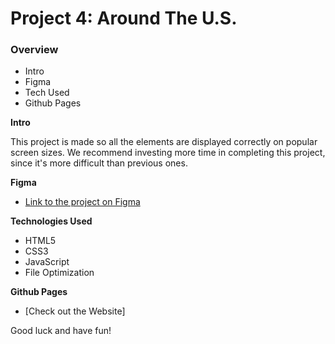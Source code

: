 # Project 4: Around The U.S.

### Overview

- Intro
- Figma
- Tech Used
- Github Pages

**Intro**

This project is made so all the elements are displayed correctly on popular screen sizes. We recommend investing more time in completing this project, since it's more difficult than previous ones.

**Figma**

- [Link to the project on Figma](https://www.figma.com/file/ii4xxsJ0ghevUOcssTlHZv/Sprint-3%3A-Around-the-US?node-id=0%3A1)

**Technologies Used**

- HTML5
- CSS3
- JavaScript
- File Optimization

**Github Pages**

- [Check out the Website]

Good luck and have fun!
